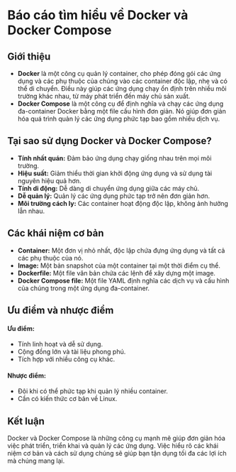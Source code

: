 # Báo cáo tìm hiểu về Docker và Docker Compose
## Giới thiệu
- **Docker** là một công cụ quản lý container, cho phép đóng gói các ứng dụng và các phụ thuộc của chúng vào các container độc lập, nhẹ và có thể di chuyển. Điều này giúp các ứng dụng chạy ổn định trên nhiều môi trường khác nhau, từ máy phát triển đến máy chủ sản xuất.
- **Docker Compose** là một công cụ để định nghĩa và chạy các ứng dụng đa-container Docker bằng một file cấu hình đơn giản. Nó giúp đơn giản hóa quá trình quản lý các ứng dụng phức tạp bao gồm nhiều dịch vụ.
## Tại sao sử dụng Docker và Docker Compose?
- **Tính nhất quán:** Đảm bảo ứng dụng chạy giống nhau trên mọi môi trường.
- **Hiệu suất:** Giảm thiểu thời gian khởi động ứng dụng và sử dụng tài nguyên hiệu quả hơn.
- **Tính di động:** Dễ dàng di chuyển ứng dụng giữa các máy chủ.
- **Dễ quản lý:** Quản lý các ứng dụng phức tạp trở nên đơn giản hơn.
- **Môi trường cách ly:** Các container hoạt động độc lập, không ảnh hưởng lẫn nhau.
## Các khái niệm cơ bản
- **Container:** Một đơn vị nhỏ nhất, độc lập chứa đựng ứng dụng và tất cả các phụ thuộc của nó.
- **Image:** Một bản snapshot của một container tại một thời điểm cụ thể.
- **Dockerfile:** Một file văn bản chứa các lệnh để xây dựng một image.
- **Docker Compose file:** Một file YAML định nghĩa các dịch vụ và cấu hình của chúng trong một ứng dụng đa-container.
## Ưu điểm và nhược điểm
#### Ưu điểm:
- Tính linh hoạt và dễ sử dụng.
- Cộng đồng lớn và tài liệu phong phú.
- Tích hợp với nhiều công cụ khác.
#### Nhược điểm:
- Đôi khi có thể phức tạp khi quản lý nhiều container.
- Cần có kiến thức cơ bản về Linux.
## Kết luận
Docker và Docker Compose là những công cụ mạnh mẽ giúp đơn giản hóa việc phát triển, triển khai và quản lý các ứng dụng. Việc hiểu rõ các khái niệm cơ bản và cách sử dụng chúng sẽ giúp bạn tận dụng tối đa các lợi ích mà chúng mang lại.